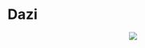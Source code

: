# Dazi
<p align="center">
<img src=" [[link](https://cdn.discordapp.com/attachments/1217583259911852072/1238910733463326814/Untitled322_20240511134841.png?ex=66410108&is=663faf88&hm=09f1605e7c794b809fddb9f20be390980e2d6852ff5f806586aa15c784211e5d&)] "/>
</p>
